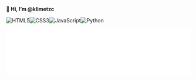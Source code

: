 **👋 Hi, I’m @klimetzc**

<!-- <img src="images/file_type_html_icon_130541.svg" width="50px"> -->

![HTML5](https://img.shields.io/badge/html5-%23E34F26.svg?style=for-the-badge&logo=html5&logoColor=white)![CSS3](https://img.shields.io/badge/css3-%231572B6.svg?style=for-the-badge&logo=css3&logoColor=white)![JavaScript](https://img.shields.io/badge/javascript-%23323330.svg?style=for-the-badge&logo=javascript&logoColor=%23F7DF1E)![Python](https://img.shields.io/badge/python-3670A0?style=for-the-badge&logo=python&logoColor=ffdd54)

<!-- [![Top Langs](https://github-readme-stats.vercel.app/api/top-langs/?username=klimetzc&layout=compact)](https://github.com/anuraghazra/github-readme-stats) -->

![Metrics](/metrics.plugin.languages.svg)
